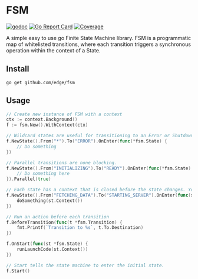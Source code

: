 # FSM
[![godoc](http://img.shields.io/badge/godoc-reference-blue.svg?style=flat)](https://godoc.org/github.com/edge/fsm)
[![Go Report Card](https://goreportcard.com/badge/edge/fsm)](https://goreportcard.com/report/edge/fsm)
[![Coverage](https://gocover.io/_badge/github.com/edge/fsm)](https://gocover.io/github.com/edge/fsm)

A simple easy to use go Finite State Machine library. FSM is a programmatic map of whitelisted transitions, where each transition triggers a synchronous operation within the context of a State.

## Install

```
go get github.com/edge/fsm
```

## Usage

```go
// Create new instance of FSM with a context
ctx := context.Background()
f := fsm.New().WithContext(ctx)

// Wildcard states are useful for transitioning to an Error or Shutdown state.
f.NewState().From("*").To("ERROR").OnEnter(func(*fsm.State) {
	// Do something
})

// Parallel transitions are none blocking.
f.NewState().From("INITIALIZING").To("READY").OnEnter(func(*fsm.State) {
	// Do something here
}).Parallel(true)

// Each state has a context that is closed before the state changes. You can use this with methods called within the state OnEnter method.
f.NewState().From("FETCHING_DATA").To("STARTING_SERVER").OnEnter(func(st *fsm.State) {
	doSomething(st.Context())
})

// Run an action before each transition
f.BeforeTransition(func(t *fsm.Transition) {
	fmt.Printf(`Transition to %s`, t.To.Destination)
})

f.OnStart(func(st *fsm.State) {
	runLaunchCode(st.Context())
})

// Start tells the state machine to enter the initial state.
f.Start()
```
